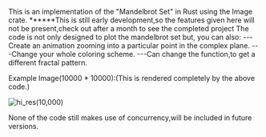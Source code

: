 This is an implementation of the "Mandelbrot Set" in Rust using the Image crate.
******This is still early development,so the features given here will not be present,check out after a month to see the completed project
The code is not only designed to plot the mandelbrot set but, you can also:
       ---Create an animation zooming into a particular point in the complex plane.
       ---Change your whole coloring scheme.
       ---Can change the function,to get a different fractal pattern.




Example Image(10000 * 10000):(This is rendered completely by the above code.)


![hi_res(10,000)](https://user-images.githubusercontent.com/112687561/229808834-0c7156d5-a6a5-43fd-b0eb-7638c395c138.png)



None of the code still makes use of concurrency,will be included in future versions. 
